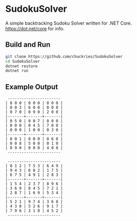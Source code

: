 # SudokuSolver
A simple backtracking Sudoku Solver written for .NET Core. https://dot.net/core for info.

## Build and Run
```sh
git clone https://github.com/chuckries/SudokuSolver
cd SudokuSolver
dotnet restore
dotnet run
```
## Example Output
```
 ----------------------- 
| 8 0 0 | 0 0 0 | 0 0 0 |
| 0 0 3 | 6 0 0 | 0 0 0 |
| 0 7 0 | 0 9 0 | 2 0 0 |
|-------+-------+-------|
| 0 5 0 | 0 0 7 | 0 0 0 |
| 0 0 0 | 0 4 5 | 7 0 0 |
| 0 0 0 | 1 0 0 | 0 3 0 |
|-------+-------+-------|
| 0 0 1 | 0 0 0 | 0 6 8 |
| 0 0 8 | 5 0 0 | 0 1 0 |
| 0 9 0 | 0 0 0 | 4 0 0 |
 ----------------------- 

 ----------------------- 
| 8 1 2 | 7 5 3 | 6 4 9 |
| 9 4 3 | 6 8 2 | 1 7 5 |
| 6 7 5 | 4 9 1 | 2 8 3 |
|-------+-------+-------|
| 1 5 4 | 2 3 7 | 8 9 6 |
| 3 6 9 | 8 4 5 | 7 2 1 |
| 2 8 7 | 1 6 9 | 5 3 4 |
|-------+-------+-------|
| 5 2 1 | 9 7 4 | 3 6 8 |
| 4 3 8 | 5 2 6 | 9 1 7 |
| 7 9 6 | 3 1 8 | 4 5 2 |
 ----------------------- 

```
